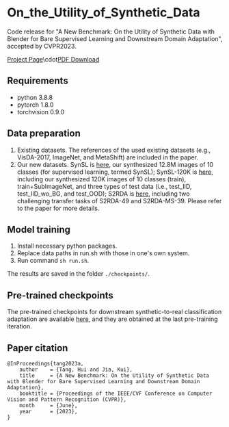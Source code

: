 # On_the_Utility_of_Synthetic_Data
Code release for "A New Benchmark: On the Utility of Synthetic Data with Blender for Bare Supervised Learning and Downstream Domain Adaptation", accepted by CVPR2023.

[Project Page](https://huitangtang.github.io/On_the_Utility_of_Synthetic_Data/)\cdot[PDF Download](http://arxiv.org/abs/2303.09165)

## Requirements
- python 3.8.8
- pytorch 1.8.0
- torchvision 0.9.0

## Data preparation
1. Existing datasets. The references of the used existing datasets (e.g., VisDA-2017, ImageNet, and MetaShift) are included in the paper.
2. Our new datasets. SynSL is [here](https://pan.baidu.com/s/1Vr0xR9bu8WPHb0Ay5qU-EA?pwd=w109), our synthesized 12.8M images of 10 classes (for supervised learning, termed SynSL); SynSL-120K is [here](https://pan.baidu.com/s/10rbAZYQfST1ZhndjOpbDuQ?pwd=av1k), including our synthesized 120K images of 10 classes (train), train+SubImageNet, and three types of test data (i.e., test_IID, test_IID_wo_BG, and test_OOD); S2RDA is [here](https://pan.baidu.com/s/1fHHaqrEHbUZLXEg9XKpgSg?pwd=w9wa), including two challenging transfer tasks of S2RDA-49 and S2RDA-MS-39. Please refer to the paper for more details. 

## Model training
1. Install necessary python packages.
2. Replace data paths in run.sh with those in one's own system. 
3. Run command `sh run.sh`.

The results are saved in the folder `./checkpoints/`.

## Pre-trained checkpoints
The pre-trained checkpoints for downstream synthetic-to-real classification adaptation are available [here](https://pan.baidu.com/s/1Oj1EubGWHOn_Hz8B8Dfh0g?pwd=9x2y), and they are obtained at the last pre-training iteration.

## Paper citation
```
@InProceedings{tang2023a,
    author    = {Tang, Hui and Jia, Kui},
    title     = {A New Benchmark: On the Utility of Synthetic Data with Blender for Bare Supervised Learning and Downstream Domain Adaptation},
    booktitle = {Proceedings of the IEEE/CVF Conference on Computer Vision and Pattern Recognition (CVPR)},
    month     = {June},
    year      = {2023},
}
```
